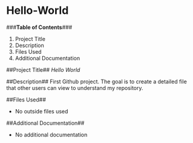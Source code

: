 # Hello-World

###**Table of Contents**###
1. Project Title
2. Description
4. Files Used
5. Additional Documentation 

##Project Title##
*Hello World*

##Description##
First Github project. The goal is to create a detailed file that other users can view to understand my repository.

##Files Used##
- No outside files used 

##Additional Documentation##
- No additional documentation 
